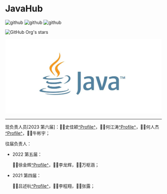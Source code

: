 # JavaHub

​![github](https://img.shields.io/badge/JavaHub-SpringBoot-brightgreen.svg) ![github](https://img.shields.io/badge/JavaHub-SpringCloud-brightgreen.svg) ![github](https://img.shields.io/badge/JavaHub-MyBatisPlus-brightgreen.svg)​

​![GitHub Org's stars](https://img.shields.io/github/stars/CodeDriver-Of-Sanya) 

​![image](assets/image-20230902215137-9l742p1.png)​

---

现负责人员[2023 第六届]：👩‍💻史佳颖[^Profile^](https://github.com/qinranguchangsheng)，👨‍💻何江涛[^Profile^](https://github.com/Tiga111)，👨‍💻何人杰[^Profile^](https://github.com/h5933567)，👨‍💻牛彬宇；

往届负责人：

* 2022 第五届：

  🧑‍💻徐金辉[^Profile^](https://github.com/Rocky77JHxu)，🧑‍💻李龙辉，🧑‍💻万枢涵；
* 2021 第四届：

  🧑‍💻吕述杭[^Profile^](https://github.com/xiaohangguo)，🧑‍💻李程翔，👩‍💻张露；

‍
